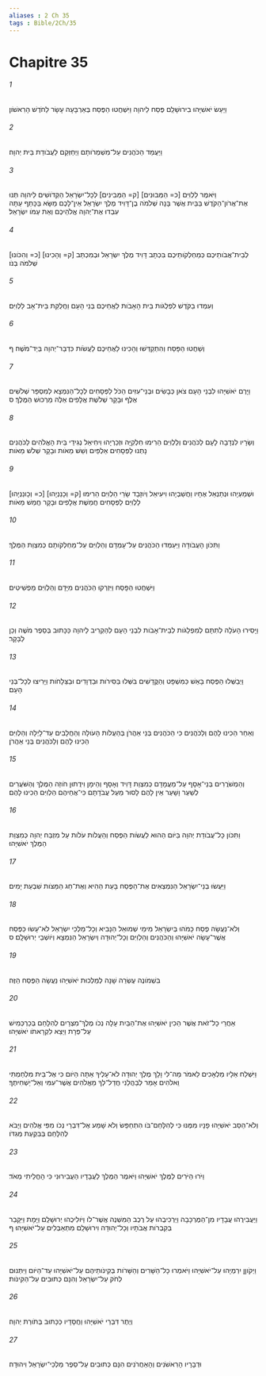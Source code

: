 ```yaml
---
aliases : 2 Ch 35
tags : Bible/2Ch/35
---
```


# Chapitre 35

###### 1
וַיַּעַשׂ יֹאשִׁיָּהוּ בִירוּשָׁלִַם פֶּסַח לַיהוָה וַיִּשְׁחֲטוּ הַפֶּסַח בְּאַרְבָּעָה עָשָׂר לַחֹדֶשׁ הָרִאשֹׁון׃
###### 2
וַיַּעֲמֵד הַכֹּהֲנִים עַל־מִשְׁמְרֹותָם וַיְחַזְּקֵם לַעֲבֹודַת בֵּית יְהוָה׃
###### 3
וַיֹּאמֶר לַלְוִיִּם [כ= הַמְּבוּנִים] [ק= הַמְּבִינִים] לְכָל־יִשְׂרָאֵל הַקְּדֹושִׁים לַיהוָה תְּנוּ אֶת־אֲרֹון־הַקֹּדֶשׁ בַּבַּיִת אֲשֶׁר בָּנָה שְׁלֹמֹה בֶן־דָּוִיד מֶלֶךְ יִשְׂרָאֵל אֵין־לָכֶם מַשָּׂא בַּכָּתֵף עַתָּה עִבְדוּ אֶת־יְהוָה אֱלֹהֵיכֶם וְאֵת עַמֹּו יִשְׂרָאֵל׃
###### 4
[כ= וְהִכֹּונוּ] [ק= וְהָכִינוּ] לְבֵית־אֲבֹותֵיכֶם כְּמַחְלְקֹותֵיכֶם בִּכְתָב דָּוִיד מֶלֶךְ יִשְׂרָאֵל וּבְמִכְתַּב שְׁלֹמֹה בְנֹו׃
###### 5
וְעִמְדוּ בַקֹּדֶשׁ לִפְלֻגֹּות בֵּית הָאָבֹות לַאֲחֵיכֶם בְּנֵי הָעָם וַחֲלֻקַּת בֵּית־אָב לַלְוִיִּם׃
###### 6
וְשַׁחֲטוּ הַפָּסַח וְהִתְקַדְּשׁוּ וְהָכִינוּ לַאֲחֵיכֶם לַעֲשֹׂות כִּדְבַר־יְהוָה בְּיַד־מֹשֶׁה׃ ף
###### 7
וַיָּרֶם יֹאשִׁיָּהוּ לִבְנֵי הָעָם צֹאן כְּבָשִׂים וּבְנֵי־עִזִּים הַכֹּל לַפְּסָחִים לְכָל־הַנִּמְצָא לְמִסְפַּר שְׁלֹשִׁים אֶלֶף וּבָקָר שְׁלֹשֶׁת אֲלָפִים אֵלֶּה מֵרְכוּשׁ הַמֶּלֶךְ׃ ס
###### 8
וְשָׂרָיו לִנְדָבָה לָעָם לַכֹּהֲנִים וְלַלְוִיִּם הֵרִימוּ חִלְקִיָּה וּזְכַרְיָהוּ וִיחִיאֵל נְגִידֵי בֵּית הָאֱלֹהִים לַכֹּהֲנִים נָתְנוּ לַפְּסָחִים אַלְפַּיִם וְשֵׁשׁ מֵאֹות וּבָקָר שְׁלֹשׁ מֵאֹות׃
###### 9
[כ= וְכָונַנְיָהוּ] [ק= וְכָנַנְיָהוּ] וּשְׁמַעְיָהוּ וּנְתַנְאֵל אֶחָיו וַחֲשַׁבְיָהוּ וִיעִיאֵל וְיֹוזָבָד שָׂרֵי הַלְוִיִּם הֵרִימוּ לַלְוִיִּם לַפְּסָחִים חֲמֵשֶׁת אֲלָפִים וּבָקָר חֲמֵשׁ מֵאֹות׃
###### 10
וַתִּכֹּון הָעֲבֹודָה וַיַּעַמְדוּ הַכֹּהֲנִים עַל־עָמְדָם וְהַלְוִיִּם עַל־מַחְלְקֹותָם כְּמִצְוַת הַמֶּלֶךְ׃
###### 11
וַיִּשְׁחֲטוּ הַפָּסַח וַיִּזְרְקוּ הַכֹּהֲנִים מִיָּדָם וְהַלְוִיִּם מַפְשִׁיטִים׃
###### 12
וַיָּסִירוּ הָעֹלָה לְתִתָּם לְמִפְלַגֹּות לְבֵית־אָבֹות לִבְנֵי הָעָם לְהַקְרִיב לַיהוָה כַּכָּתוּב בְּסֵפֶר מֹשֶׁה וְכֵן לַבָּקָר׃
###### 13
וַיְבַשְּׁלוּ הַפֶּסַח בָּאֵשׁ כַּמִּשְׁפָּט וְהַקֳּדָשִׁים בִּשְּׁלוּ בַּסִּירֹות וּבַדְּוָדִים וּבַצֵּלָחֹות וַיָּרִיצוּ לְכָל־בְּנֵי הָעָם׃
###### 14
וְאַחַר הֵכִינוּ לָהֶם וְלַכֹּהֲנִים כִּי הַכֹּהֲנִים בְּנֵי אַהֲרֹן בְּהַעֲלֹות הָעֹולָה וְהַחֲלָבִים עַד־לָיְלָה וְהַלְוִיִּם הֵכִינוּ לָהֶם וְלַכֹּהֲנִים בְּנֵי אַהֲרֹן׃
###### 15
וְהַמְשֹׁרֲרִים בְּנֵי־אָסָף עַל־מַעֲמָדָם כְּמִצְוַת דָּוִיד וְאָסָף וְהֵימָן וִידֻתוּן חֹוזֵה הַמֶּלֶךְ וְהַשֹּׁעֲרִים לְשַׁעַר וָשָׁעַר אֵין לָהֶם לָסוּר מֵעַל עֲבֹדָתָם כִּי־אֲחֵיהֶם הַלְוִיִּם הֵכִינוּ לָהֶם׃
###### 16
וַתִּכֹּון כָּל־עֲבֹודַת יְהוָה בַּיֹּום הַהוּא לַעֲשֹׂות הַפֶּסַח וְהַעֲלֹות עֹלֹות עַל מִזְבַּח יְהוָה כְּמִצְוַת הַמֶּלֶךְ יֹאשִׁיָּהוּ׃
###### 17
וַיַּעֲשׂוּ בְנֵי־יִשְׂרָאֵל הַנִּמְצְאִים אֶת־הַפֶּסַח בָּעֵת הַהִיא וְאֶת־חַג הַמַּצֹּות שִׁבְעַת יָמִים׃
###### 18
וְלֹא־נַעֲשָׂה פֶסַח כָּמֹהוּ בְּיִשְׂרָאֵל מִימֵי שְׁמוּאֵל הַנָּבִיא וְכָל־מַלְכֵי יִשְׂרָאֵל לֹא־עָשׂוּ כַּפֶּסַח אֲשֶׁר־עָשָׂה יֹאשִׁיָּהוּ וְהַכֹּהֲנִים וְהַלְוִיִּם וְכָל־יְהוּדָה וְיִשְׂרָאֵל הַנִּמְצָא וְיֹושְׁבֵי יְרוּשָׁלִָם׃ ס
###### 19
בִּשְׁמֹונֶה עֶשְׂרֵה שָׁנָה לְמַלְכוּת יֹאשִׁיָּהוּ נַעֲשָׂה הַפֶּסַח הַזֶּה׃
###### 20
אַחֲרֵי כָל־זֹאת אֲשֶׁר הֵכִין יֹאשִׁיָּהוּ אֶת־הַבַּיִת עָלָה נְכֹו מֶלֶךְ־מִצְרַיִם לְהִלָּחֵם בְּכַרְכְּמִישׁ עַל־פְּרָת וַיֵּצֵא לִקְרָאתֹו יֹאשִׁיָּהוּ׃
###### 21
וַיִּשְׁלַח אֵלָיו מַלְאָכִים לֵאמֹר מַה־לִּי וָלָךְ מֶלֶךְ יְהוּדָה לֹא־עָלֶיךָ אַתָּה הַיֹּום כִּי אֶל־בֵּית מִלְחַמְתִּי וֵאלֹהִים אָמַר לְבַהֲלֵנִי חֲדַל־לְךָ מֵאֱלֹהִים אֲשֶׁר־עִמִּי וְאַל־יַשְׁחִיתֶךָ׃
###### 22
וְלֹא־הֵסֵב יֹאשִׁיָּהוּ פָנָיו מִמֶּנּוּ כִּי לְהִלָּחֵם־בֹּו הִתְחַפֵּשׂ וְלֹא שָׁמַע אֶל־דִּבְרֵי נְכֹו מִפִּי אֱלֹהִים וַיָּבֹא לְהִלָּחֵם בְּבִקְעַת מְגִדֹּו׃
###### 23
וַיֹּרוּ הַיֹּרִים לַמֶּלֶךְ יֹאשִׁיָּהוּ וַיֹּאמֶר הַמֶּלֶךְ לַעֲבָדָיו הַעֲבִירוּנִי כִּי הָחֳלֵיתִי מְאֹד׃
###### 24
וַיַּעֲבִירֻהוּ עֲבָדָיו מִן־הַמֶּרְכָּבָה וַיַּרְכִּיבֻהוּ עַל רֶכֶב הַמִּשְׁנֶה אֲשֶׁר־לֹו וַיֹּולִיכֻהוּ יְרוּשָׁלִַם וַיָּמָת וַיִּקָּבֵר בְּקִבְרֹות אֲבֹתָיו וְכָל־יְהוּדָה וִירוּשָׁלִַם מִתְאַבְּלִים עַל־יֹאשִׁיָּהוּ׃ ף
###### 25
וַיְקֹוןֵן יִרְמְיָהוּ עַל־יֹאשִׁיָּהוּ וַיֹּאמְרוּ כָל־הַשָּׁרִים וְהַשָּׁרֹות בְּקִינֹותֵיהֶם עַל־יֹאשִׁיָּהוּ עַד־הַיֹּום וַיִּתְּנוּם לְחֹק עַל־יִשְׂרָאֵל וְהִנָּם כְּתוּבִים עַל־הַקִּינֹות׃
###### 26
וְיֶתֶר דִּבְרֵי יֹאשִׁיָּהוּ וַחֲסָדָיו כַּכָּתוּב בְּתֹורַת יְהוָה׃
###### 27
וּדְבָרָיו הָרִאשֹׁנִים וְהָאַחֲרֹנִים הִנָּם כְּתוּבִים עַל־סֵפֶר מַלְכֵי־יִשְׂרָאֵל וִיהוּדָה׃
